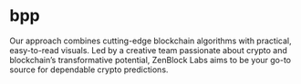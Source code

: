 # bpp
Our approach combines cutting-edge blockchain algorithms with practical, easy-to-read visuals. Led by a creative team passionate about crypto and blockchain’s transformative potential, ZenBlock Labs aims to be your go-to source for dependable crypto predictions.
